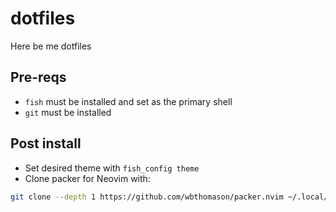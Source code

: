 # dotfiles
Here be me dotfiles

## Pre-reqs
- `fish` must be installed and set as the primary shell
- `git` must be installed

## Post install
- Set desired theme with `fish_config theme`
- Clone packer for Neovim with:
```sh
git clone --depth 1 https://github.com/wbthomason/packer.nvim ~/.local/share/nvim/site/pack/packer/start/packer.nvim
```
